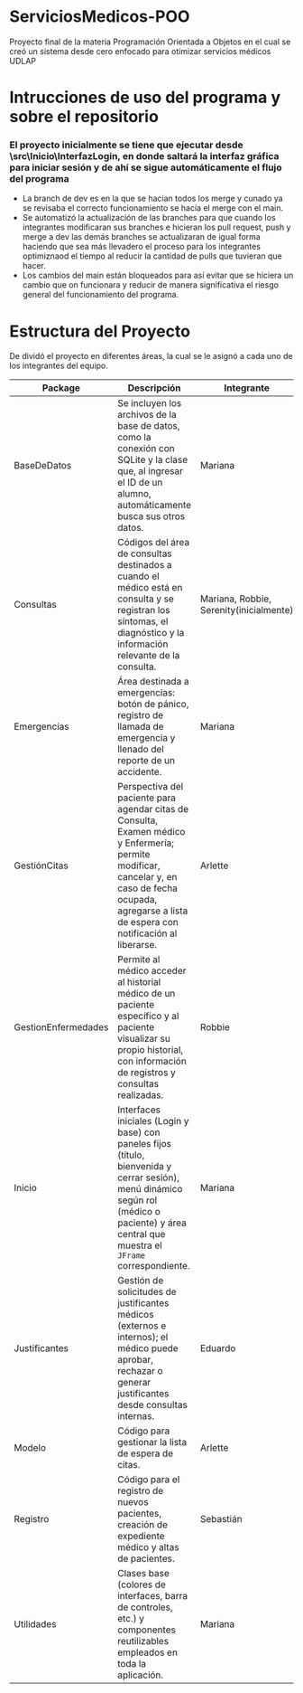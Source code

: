 # ServiciosMedicos-POO
  Proyecto final de la materia Programación Orientada a Objetos en el cual se creó un sistema desde cero enfocado para otimizar servicios médicos UDLAP

# Intrucciones de uso del programa y sobre el repositorio
  ### El proyecto inicialmente se tiene que ejecutar desde **\src\Inicio\InterfazLogin**, en donde saltará la interfaz gráfica para iniciar sesión y de ahí se sigue automáticamente el flujo del programa

  * La branch de dev es en la que se hacían todos los merge y cunado ya se revisaba el correcto funcionamiento se hacía el merge con el main.
  * Se automatizó la actualización de las branches para que cuando los integrantes modificaran sus branches e hicieran los pull request, push y merge a dev las demás branches se actualizaran de igual forma haciendo que sea más llevadero el proceso para los integrantes optimiznaod el tiempo al reducir la cantidad de pulls que tuvieran que hacer.
  * Los cambios del main están bloqueados para así evitar que se hiciera un cambio que on funcionara y reducir de manera significativa el riesgo general del funcionamiento del programa.

# Estructura del Proyecto
  De dividó el proyecto en diferentes áreas, la cual se le asignó a cada uno de los integrantes del equipo.
  
| Package               | Descripción                                                                                                                                                                                               | Integrante |
| --------------------- | ----------------------------------------------------------------------------------------------------------------------------------------------------------------------------------------------------------- | ---------- |
| BaseDeDatos           | Se incluyen los archivos de la base de datos, como la conexión con SQLite y la clase que, al ingresar el ID de un alumno, automáticamente busca sus otros datos.                                       | Mariana    |
| Consultas             | Códigos del área de consultas destinados a cuando el médico está en consulta y se registran los síntomas, el diagnóstico y la información relevante de la consulta.                                      | Mariana, Robbie, Serenity(inicialmente)           |
| Emergencias           | Área destinada a emergencias: botón de pánico, registro de llamada de emergencia y llenado del reporte de un accidente.                                                                                   | Mariana    |
| GestiónCitas          | Perspectiva del paciente para agendar citas de Consulta, Examen médico y Enfermería; permite modificar, cancelar y, en caso de fecha ocupada, agregarse a lista de espera con notificación al liberarse. | Arlette    |
| GestionEnfermedades   | Permite al médico acceder al historial médico de un paciente específico y al paciente visualizar su propio historial, con información de registros y consultas realizadas.                               | Robbie     |
| Inicio                | Interfaces iniciales (Login y base) con paneles fijos (título, bienvenida y cerrar sesión), menú dinámico según rol (médico o paciente) y área central que muestra el `JFrame` correspondiente.           | Mariana    |
| Justificantes         | Gestión de solicitudes de justificantes médicos (externos e internos); el médico puede aprobar, rechazar o generar justificantes desde consultas internas.                                             | Eduardo    |
| Modelo                | Código para gestionar la lista de espera de citas.                                                                                                                                                         | Arlette    |
| Registro              | Código para el registro de nuevos pacientes, creación de expediente médico y altas de pacientes.                                                                                                           | Sebastián  |
| Utilidades            | Clases base (colores de interfaces, barra de controles, etc.) y componentes reutilizables empleados en toda la aplicación.                                                                               | Mariana    |
